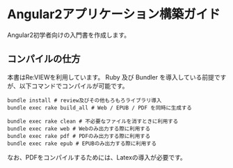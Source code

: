 # Angular2アプリケーション構築ガイド

Angular2初学者向けの入門書を作成します。

## コンパイルの仕方

本書はRe:VIEWを利用しています。
Ruby 及び Bundler を導入している前提ですが、以下コマンドでコンパイルが可能です。

```
bundle install # review及びその他もろもろライブラリ導入
bundle exec rake build_all # Web / EPUB / PDF を同時に生成する

bundle exec rake clean # 不必要なファイルを消すときに利用する
bundle exec rake web # Webのみ出力する際に利用する
bundle exec rake pdf # PDFのみ出力する際に利用する
bundle exec rake epub # EPUBのみ出力する際に利用する
```

なお、PDFをコンパイルするためには、Latexの導入が必要です。
